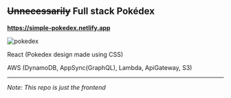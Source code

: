 ## ~~Unnecessarily~~ Full stack Pokédex

**https://simple-pokedex.netlify.app**

![pokedex](https://user-images.githubusercontent.com/43520453/143429098-7d931c56-00ac-45f7-8f3d-52e13a39b97b.gif)


React (Pokedex design made using CSS) 

AWS (DynamoDB, AppSync(GraphQL), Lambda, ApiGateway, S3)


------------

*Note: This repo is just the frontend*

